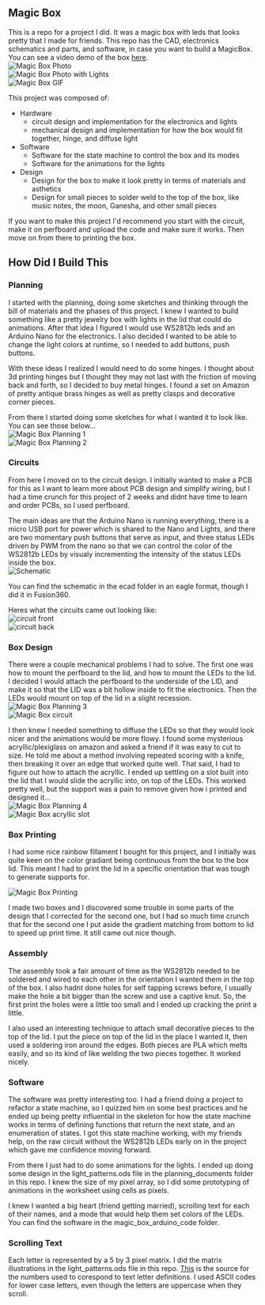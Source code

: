 ## Magic Box
This is a repo for a project I did. It was a magic box with leds that looks pretty that I made for friends. This repo has the CAD, electronics schematics and parts, and software, in case you want to build a MagicBox.  
You can see a video demo of the box [here](https://youtu.be/j3EilW4_J5o).  
![Magic Box Photo](demo_assets/20220318_081823_cropped.jpg)  
![Magic Box Photo with Lights](demo_assets/20220316_223055.jpg)  
![Magic Box GIF](demo_assets/6awj4o.gif)  

This project was composed of:
* Hardware
  * circuit design and implementation for the electronics and lights
  * mechanical design and implementation for how the box would fit together, hinge, and diffuse light
* Software
  * Software for the state machine to control the box and its modes
  * Software for the animations for the lights
* Design
  * Design for the box to make it look pretty in terms of materials and asthetics
  * Design for small pieces to solder weld to the top of the box, like music notes, the moon, Ganesha, and other small pieces
  
If you want to make this project I'd recommend you start with the circuit, make it on perfboard and upload the code and make sure it works. Then move on from there to printing the box.

## How Did I Build This

### Planning
I started with the planning, doing some sketches and thinking through the bill of materials and the phases of this project. I knew I wanted to build something like a pretty jewelry box with lights in the lid that could do animations. After that idea I figured I would use WS2812b leds and an Arduino Nano for the electronics. I also decided I wanted to be able to change the light colors at runtime, so I needed to add buttons, push buttons.  

With these ideas I realized I would need to do some hinges. I thought about 3d printing hinges but I thought they may not last with the friction of moving back and forth, so I decided to buy metal hinges. I found a set on Amazon of pretty antique brass hinges as well as pretty clasps and decorative corner pieces.  

From there I started doing some sketches for what I wanted it to look like. You can see those below...  
![Magic Box Planning 1](demo_assets/20220312_122044.jpg)  
![Magic Box Planning 2](demo_assets/20220312_150535.jpg)  

### Circuits
From here I moved on to the circuit design. I initially wanted to make a PCB for this as I want to learn more about PCB design and simplify wiring, but I had a time crunch for this project of 2 weeks and didnt have time to learn and order PCBs, so I used perfboard.  

The main ideas are that the Arduino Nano is running everything, there is a micro USB port for power which is shared to the Nano and Lights, and there are two momentary push buttons that serve as input, and three status LEDs driven by PWM from the nano so that we can control the color of the WS2812b LEDs by visualy incrementing the intensity of the status LEDs inside the box.  
![Schematic](demo_assets/schematic.PNG)  

You can find the schematic in the ecad folder in an eagle format, though I did it in Fusion360.  

Heres what the circuits came out looking like:  
![circuit front](demo_assets/20220308_192106.jpg)  
![circuit back](demo_assets/20220306_203746.jpg)  

### Box Design
There were a couple mechanical problems I had to solve. The first one was how to mount the perfboard to the lid, and how to mount the LEDs to the lid. I decided I would attach the perfboard to the underside of the LID, and make it so that the LID was a bit hollow inside to fit the electronics. Then the LEDs would mount on top of the lid in a slight recession.  
![Magic Box Planning 3](demo_assets/20220312_150525.jpg)  
![Magic Box circuit](demo_assets/20220315_205418.jpg)  

I then knew I needed something to diffuse the LEDs so that they would look nicer and the animations would be more flowy. I found some mysterious acryllic/plexiglass on amazon and asked a friend if it was easy to cut to size. He told me about a method involving repeated scoring with a knife, then breaking it over an edge that worked quite well. That said, I had to figure out how to attach the acryllic. I ended up settling on a slot built into the lid that I would slide the acryllic into, on top of the LEDs. This worked pretty well, but the support was a pain to remove given how i printed and designed it...  
![Magic Box Planning 4](demo_assets/20220312_150532.jpg)  
![Magic Box acryllic slot](demo_assets/acryllic_slot.PNG)  

### Box Printing
I had some nice rainbow fillament I bought for this project, and I initially was quite keen on the color gradiant being continuous from the box to the box lid. This meant I had to print the lid in a specific orientation that was tough to generate supports for.

![Magic Box Printing](demo_assets/20220315_102223.jpg)  

I made two boxes and I discovered some trouble in some parts of the design that I corrected for the second one, but I had so much time crunch that for the second one I put aside the gradient matching from bottom to lid to speed up print time. It still came out nice though.  

### Assembly
The assembly took a fair amount of time as the WS2812b needed to be soldered and wired to each other in the orientation I wanted them in the top of the box. I also hadnt done holes for self tapping screws before, I usually make the hole a bit bigger than the screw and use a captive knut. So, the first print the holes were a little too small and I ended up cracking the print a little.  

I also used an interesting technique to attach small decorative pieces to the top of the lid. I put the piece on top of the lid in the place I wanted it, then used a soldering iron around the edges. Both pieces are PLA which melts easily, and so its kind of like welding the two pieces together. It worked nicely.

### Software
The software was pretty interesting too. I had a friend doing a project to refactor a state machine, so I quizzed him on some best practices and he ended up being pretty influential in the skeleton for how the state machine works in terms of defining functions that return the next state, and an enumeration of states. I got this state machine working, with my friends help, on the raw circuit without the WS2812b LEDs early on in the project which gave me confidence moving forward.  

From there I just had to do some animations for the lights. I ended up doing some design in the light_patterns.ods file in the planning_documents folder in this repo. I knew the size of my pixel array, so I did some prototyping of animations in the worksheet using cells as pixels.  

I knew I wanted a big heart (friend getting married), scrolling text for each of their names, and a mode that would help them set colors of the LEDs. You can find the software in the magic_box_arduino_code folder.

### Scrolling Text
Each letter is represented by a 5 by 3 pixel matrix. I did the matrix illustrations in the light_patterns.ods file in this repo. [This](http://sticksandstones.kstrom.com/appen.html) is the source for the numbers used to corespond to text letter definitions. I used ASCII codes for lower case letters, even though the letters are uppercase when they scroll.